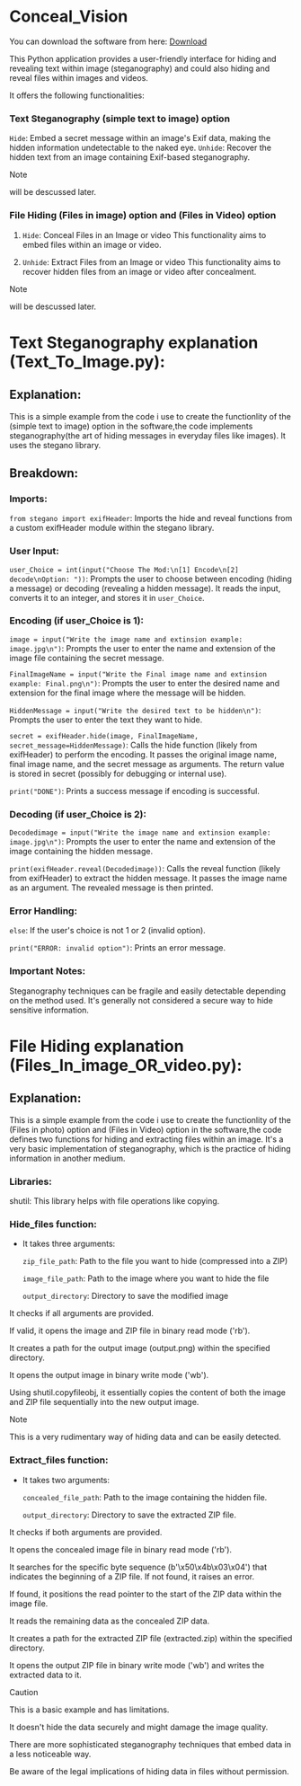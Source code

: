 # Conceal_Vision
You can download the software from here: [Download](https://github.com/EzakIbrahim/Conceal_Vision/releases/download/python/Conceal.Vision.zip)

This Python application provides a user-friendly interface for hiding and revealing text within image (steganography) and could also hiding and reveal files within images and  videos.

It offers the following functionalities:

### Text Steganography (simple text to image) option

`Hide`: Embed a secret message within an image's Exif data, making the hidden information undetectable to the naked eye.
`Unhide`: Recover the hidden text from an image containing Exif-based steganography.

> [!NOTE]
> will be descussed later.
> 
### File Hiding (Files in image) option and (Files in Video) option

  1. `Hide`: Conceal Files in an Image or video This functionality aims to embed files within an image or video.
  
  2. `Unhide`: Extract Files from an Image or video This functionality aims to recover hidden files from an image or video after concealment.

> [!NOTE]
> will be descussed later.

# Text Steganography explanation (Text_To_Image.py):

  ## Explanation:
  This is a simple example from the code i use to create the functionlity of the (simple text to image) option in the software,the code implements steganography(the art of hiding messages in everyday files like images). It uses the stegano library.
  ## Breakdown:
  ### Imports:
  `from stegano import exifHeader`: Imports the hide and reveal functions from a custom exifHeader module within the stegano library.
  ### User Input:
  `user_Choice = int(input("Choose The Mod:\n[1] Encode\n[2] decode\nOption: "))`: Prompts the user to choose between encoding (hiding a message) or decoding (revealing a hidden message). It reads the input, converts it to an integer, and stores it in `user_Choice`.
  ### Encoding (if user_Choice is 1):
  `image = input("Write the image name and extinsion example: image.jpg\n")`: Prompts the user to enter the name and extension of the image file containing the secret message.
  
  `FinalImageName = input("Write the Final image name and extinsion example: Final.png\n")`: Prompts the user to enter the desired name and extension for the final image where the message will be hidden.
  
  `HiddenMessage = input("Write the desired text to be hidden\n")`: Prompts the user to enter the text they want to hide.
  
  `secret = exifHeader.hide(image, FinalImageName, secret_message=HiddenMessage)`: Calls the hide function (likely from exifHeader) to perform the encoding. It passes the original image name, final image name, and the secret message as arguments. The return value      is stored in secret (possibly for debugging or internal use).
  
  `print("DONE")`: Prints a success message if encoding is successful.
  ### Decoding (if user_Choice is 2):
  `Decodedimage = input("Write the image name and extinsion example: image.jpg\n")`: Prompts the user to enter the name and extension of the image containing the hidden message.
  
  `print(exifHeader.reveal(Decodedimage))`: Calls the reveal function (likely from exifHeader) to extract the hidden message. It passes the image name as an argument. The revealed message is then printed.
  ### Error Handling:
  `else`: If the user's choice is not 1 or 2 (invalid option).
  
  `print("ERROR: invalid option")`: Prints an error message.

  ### Important Notes:
  Steganography techniques can be fragile and easily detectable depending on the method used. It's generally not considered a secure way to hide sensitive information.

# File Hiding explanation (Files_In_image_OR_video.py):
## Explanation:
This is a simple example from the code i use to create the functionlity of the (Files in photo) option and (Files in Video) option in the software,the code defines two functions for hiding and extracting files within an image. It's a very basic implementation of steganography, which is the practice of hiding information in another medium.
### Libraries:
shutil: This library helps with file operations like copying.
### Hide_files function:
  - It takes three arguments:

    `zip_file_path`: Path to the file you want to hide (compressed into a ZIP)

    `image_file_path`: Path to the image where you want to hide the file

    `output_directory`: Directory to save the modified image

It checks if all arguments are provided.

If valid, it opens the image and ZIP file in binary read mode ('rb').

It creates a path for the output image (output.png) within the specified directory.

It opens the output image in binary write mode ('wb').

Using shutil.copyfileobj, it essentially copies the content of both the image and ZIP file sequentially into the new output image. 
> [!NOTE]
> This is a very rudimentary way of hiding data and can be easily detected.

### Extract_files function:
 - It takes two arguments:

   `concealed_file_path`: Path to the image containing the hidden file.

   `output_directory`: Directory to save the extracted ZIP file.

It checks if both arguments are provided.

It opens the concealed image file in binary read mode ('rb').

It searches for the specific byte sequence (b'\x50\x4b\x03\x04') that indicates the beginning of a ZIP file. If not found, it raises an error.

If found, it positions the read pointer to the start of the ZIP data within the image file.

It reads the remaining data as the concealed ZIP data.

It creates a path for the extracted ZIP file (extracted.zip) within the specified directory.

It opens the output ZIP file in binary write mode ('wb') and writes the extracted data to it.


> [!CAUTION]
> 
>This is a basic example and has limitations.
> 
> It doesn't hide the data securely and might damage the image quality.
> 
>There are more sophisticated steganography techniques that embed data in a less noticeable way.
> 
>Be aware of the legal implications of hiding data in files without permission.
